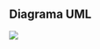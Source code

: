 ## Diagrama UML
<img src="https://github.com/user-attachments/assets/aacef1a3-5fb1-4e5f-a605-147e35959bde">
